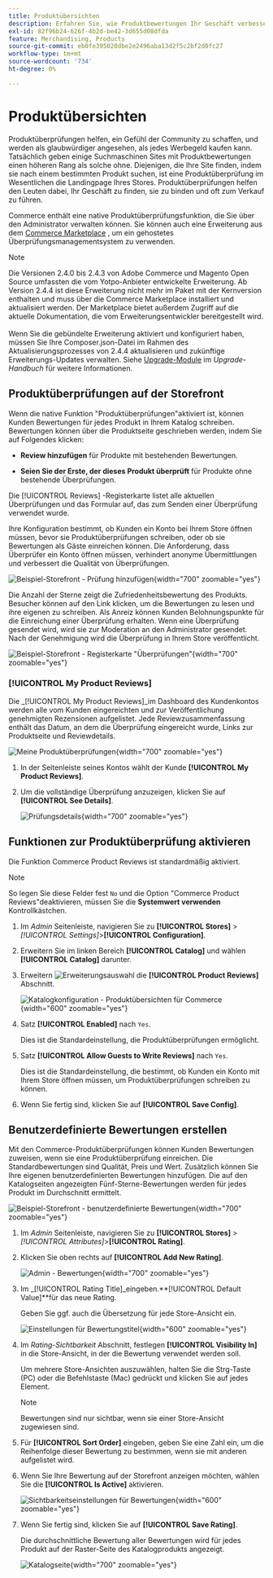 ```yaml
---
title: Produktübersichten
description: Erfahren Sie, wie Produktbewertungen Ihr Geschäft verbessern und Ihre Produkte glaubwürdiger machen können.
exl-id: 82f96b24-626f-4b2d-be42-3d655d08dfda
feature: Merchandising, Products
source-git-commit: eb0fe395020dbe2e2496aba13d2f5c2bf2d0fc27
workflow-type: tm+mt
source-wordcount: '734'
ht-degree: 0%

---
```


# Produktübersichten

Produktüberprüfungen helfen, ein Gefühl der Community zu schaffen, und werden als glaubwürdiger angesehen, als jedes Werbegeld kaufen kann. Tatsächlich geben einige Suchmaschinen Sites mit Produktbewertungen einen höheren Rang als solche ohne. Diejenigen, die Ihre Site finden, indem sie nach einem bestimmten Produkt suchen, ist eine Produktüberprüfung im Wesentlichen die Landingpage Ihres Stores. Produktüberprüfungen helfen den Leuten dabei, Ihr Geschäft zu finden, sie zu binden und oft zum Verkauf zu führen.

Commerce enthält eine native Produktüberprüfungsfunktion, die Sie über den Administrator verwalten können. Sie können auch eine Erweiterung aus dem [Commerce Marketplace](../getting-started/commerce-marketplace.md) , um ein gehostetes Überprüfungsmanagementsystem zu verwenden.

>[!NOTE]
>
>Die Versionen 2.4.0 bis 2.4.3 von Adobe Commerce und Magento Open Source umfassten die vom Yotpo-Anbieter entwickelte Erweiterung. Ab Version 2.4.4 ist diese Erweiterung nicht mehr im Paket mit der Kernversion enthalten und muss über die Commerce Marketplace installiert und aktualisiert werden. Der Marketplace bietet außerdem Zugriff auf die aktuelle Dokumentation, die vom Erweiterungsentwickler bereitgestellt wird.
><br><br>
>Wenn Sie die gebündelte Erweiterung aktiviert und konfiguriert haben, müssen Sie Ihre Composer.json-Datei im Rahmen des Aktualisierungsprozesses von 2.4.4 aktualisieren und zukünftige Erweiterungs-Updates verwalten. Siehe [Upgrade-Module](https://experienceleague.adobe.com/docs/commerce-operations/upgrade-guide/modules/upgrade.html) im _Upgrade-Handbuch_ für weitere Informationen.

## Produktüberprüfungen auf der Storefront

Wenn die native Funktion &quot;Produktüberprüfungen&quot;aktiviert ist, können Kunden Bewertungen für jedes Produkt in Ihrem Katalog schreiben. Bewertungen können über die Produktseite geschrieben werden, indem Sie auf Folgendes klicken:

- **Review hinzufügen** für Produkte mit bestehenden Bewertungen.

- **Seien Sie der Erste, der dieses Produkt überprüft** für Produkte ohne bestehende Überprüfungen.

Die [!UICONTROL Reviews] -Registerkarte listet alle aktuellen Überprüfungen und das Formular auf, das zum Senden einer Überprüfung verwendet wurde.

Ihre Konfiguration bestimmt, ob Kunden ein Konto bei Ihrem Store öffnen müssen, bevor sie Produktüberprüfungen schreiben, oder ob sie Bewertungen als Gäste einreichen können. Die Anforderung, dass Überprüfer ein Konto öffnen müssen, verhindert anonyme Übermittlungen und verbessert die Qualität von Überprüfungen.

![Beispiel-Storefront - Prüfung hinzufügen](./assets/storefront-review-this-product.png){width="700" zoomable="yes"}

Die Anzahl der Sterne zeigt die Zufriedenheitsbewertung des Produkts. Besucher können auf den Link klicken, um die Bewertungen zu lesen und ihre eigenen zu schreiben. Als Anreiz können Kunden Belohnungspunkte für die Einreichung einer Überprüfung erhalten. Wenn eine Überprüfung gesendet wird, wird sie zur Moderation an den Administrator gesendet. Nach der Genehmigung wird die Überprüfung in Ihrem Store veröffentlicht.

![Beispiel-Storefront - Registerkarte &quot;Überprüfungen&quot;](./assets/storefront-reviews-tab.png){width="700" zoomable="yes"}

### [!UICONTROL My Product Reviews]

Die _[!UICONTROL My Product Reviews]_im Dashboard des Kundenkontos werden alle vom Kunden eingereichten und zur Veröffentlichung genehmigten Rezensionen aufgelistet. Jede Reviewzusammenfassung enthält das Datum, an dem die Überprüfung eingereicht wurde, Links zur Produktseite und Reviewdetails.

![Meine Produktüberprüfungen](./assets/account-dashboard-my-product-reviews.png){width="700" zoomable="yes"}

1. In der Seitenleiste seines Kontos wählt der Kunde **[!UICONTROL My Product Reviews]**.

1. Um die vollständige Überprüfung anzuzeigen, klicken Sie auf **[!UICONTROL See Details]**.

   ![Prüfungsdetails](./assets/account-dashboard-my-product-reviews-details.png){width="700" zoomable="yes"}

## Funktionen zur Produktüberprüfung aktivieren

Die Funktion Commerce Product Reviews ist standardmäßig aktiviert.

>[!NOTE]
>
>So legen Sie diese Felder fest `No` und die Option &quot;Commerce Product Reviews&quot;deaktivieren, müssen Sie die **Systemwert verwenden** Kontrollkästchen.

1. Im _Admin_ Seitenleiste, navigieren Sie zu **[!UICONTROL Stores]** > _[!UICONTROL Settings]_>**[!UICONTROL Configuration]**.

1. Erweitern Sie im linken Bereich **[!UICONTROL Catalog]** und wählen **[!UICONTROL Catalog]** darunter.

1. Erweitern ![Erweiterungsauswahl](../assets/icon-display-expand.png) die **[!UICONTROL Product Reviews]** Abschnitt.

   ![Katalogkonfiguration - Produktübersichten für Commerce](../configuration-reference/catalog/assets/catalog-product-reviews.png){width="600" zoomable="yes"}

1. Satz **[!UICONTROL Enabled]** nach `Yes`.

   Dies ist die Standardeinstellung, die Produktüberprüfungen ermöglicht.

1. Satz **[!UICONTROL Allow Guests to Write Reviews]** nach `Yes`.

   Dies ist die Standardeinstellung, die bestimmt, ob Kunden ein Konto mit Ihrem Store öffnen müssen, um Produktüberprüfungen schreiben zu können.

1. Wenn Sie fertig sind, klicken Sie auf **[!UICONTROL Save Config]**.

## Benutzerdefinierte Bewertungen erstellen

Mit den Commerce-Produktüberprüfungen können Kunden Bewertungen zuweisen, wenn sie eine Produktüberprüfung einreichen. Die Standardbewertungen sind Qualität, Preis und Wert. Zusätzlich können Sie Ihre eigenen benutzerdefinierten Bewertungen hinzufügen. Die auf den Katalogseiten angezeigten Fünf-Sterne-Bewertungen werden für jedes Produkt im Durchschnitt ermittelt.

![Beispiel-Storefront - benutzerdefinierte Bewertungen](./assets/attribute-custom-ratings-review.png){width="700" zoomable="yes"}

1. Im _Admin_ Seitenleiste, navigieren Sie zu **[!UICONTROL Stores]** > _[!UICONTROL Attributes]_>**[!UICONTROL Rating]**.

1. Klicken Sie oben rechts auf **[!UICONTROL Add New Rating]**.

   ![Admin - Bewertungen](./assets/product-reviews-rating.png){width="700" zoomable="yes"}

1. Im _[!UICONTROL Rating Title]_eingeben.**[!UICONTROL Default Value]**für das neue Rating.

   Geben Sie ggf. auch die Übersetzung für jede Store-Ansicht ein.

   ![Einstellungen für Bewertungstitel](./assets/product-rating-title.png){width="600" zoomable="yes"}

1. Im _Rating-Sichtbarkeit_ Abschnitt, festlegen **[!UICONTROL Visibility In]** in die Store-Ansicht, in der die Bewertung verwendet werden soll.

   Um mehrere Store-Ansichten auszuwählen, halten Sie die Strg-Taste (PC) oder die Befehlstaste (Mac) gedrückt und klicken Sie auf jedes Element.

   >[!NOTE]
   >
   >Bewertungen sind nur sichtbar, wenn sie einer Store-Ansicht zugewiesen sind.

1. Für **[!UICONTROL Sort Order]** eingeben, geben Sie eine Zahl ein, um die Reihenfolge dieser Bewertung zu bestimmen, wenn sie mit anderen aufgelistet wird.

1. Wenn Sie Ihre Bewertung auf der Storefront anzeigen möchten, wählen Sie die **[!UICONTROL Is Active]** aktivieren.

   ![Sichtbarkeitseinstellungen für Bewertungen](./assets/product-rating-visibility.png){width="600" zoomable="yes"}

1. Wenn Sie fertig sind, klicken Sie auf **[!UICONTROL Save Rating]**.

   Die durchschnittliche Bewertung aller Bewertungen wird für jedes Produkt auf der Raster-Seite des Katalogprodukts angezeigt.

   ![Katalogseite](./assets/catalog-rating-page.png){width="700" zoomable="yes"}
